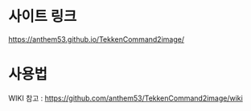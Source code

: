 # 사이트 링크 
https://anthem53.github.io/TekkenCommand2image/

# 사용법
WIKI 참고 : [https://github.com/anthem53/TekkenCommand2image/wiki
](https://github.com/anthem53/TekkenCommand2image/wiki/%EC%82%AC%EC%9D%B4%ED%8A%B8-%EC%9D%B4%EC%9A%A9-%EB%B0%A9%EB%B2%95)

